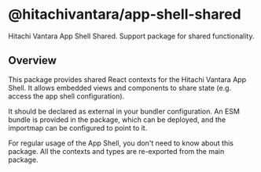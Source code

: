 # @hitachivantara/app-shell-shared

Hitachi Vantara App Shell Shared. Support package for shared functionality.

## Overview

This package provides shared React contexts for the Hitachi Vantara App Shell. It allows embedded views and components to share state (e.g. access the app shell configuration).

It should be declared as external in your bundler configuration. An ESM bundle is provided in the package, which can be deployed, and the importmap can be configured to point to it.

For regular usage of the App Shell, you don't need to know about this package. All the contexts and types are re-exported from the main package.
